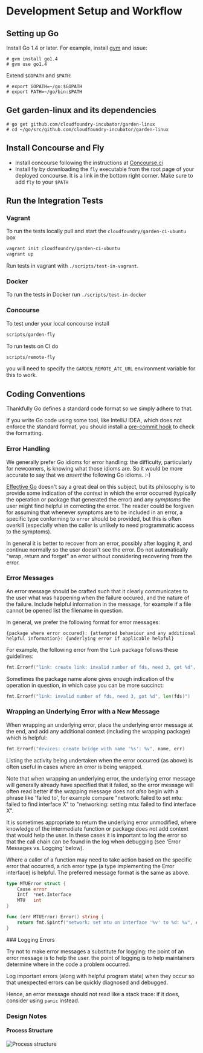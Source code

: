 # Development Setup and Workflow

## Setting up Go

Install Go 1.4 or later. For example, install [gvm](https://github.com/moovweb/gvm) and issue:

```
# gvm install go1.4
# gvm use go1.4
```

Extend `$GOPATH` and `$PATH`:

```
# export GOPATH=~/go:$GOPATH
# export PATH=~/go/bin:$PATH
```

## Get garden-linux and its dependencies

```
# go get github.com/cloudfoundry-incubator/garden-linux
# cd ~/go/src/github.com/cloudfoundry-incubator/garden-linux
```

## Install Concourse and Fly

- Install concourse following the instructions at
  [Concourse.ci](http://concourse.ci)
- Install fly by downloading the `fly` executable from the root page of your
  deployed concourse. It is a link in the bottom right corner. Make sure to add
	`fly` to your `$PATH`

## Run the Integration Tests

### Vagrant

To run the tests locally pull and start the `cloudfoundry/garden-ci-ubuntu` box

```bash
vagrant init cloudfoundry/garden-ci-ubuntu
vagrant up
```

Run tests in vagrant with `./scripts/test-in-vagrant`.

### Docker

To run the tests in Docker run `./scripts/test-in-docker`

### Concourse

To test under your local concourse install 

```bash
scripts/garden-fly
```

To run tests on CI do

```bash
scripts/remote-fly
```

you will need to specify the `GARDEN_REMOTE_ATC_URL` environment variable for
this to work.

## Coding Conventions

Thankfully Go defines a standard code format so we simply adhere to that.

If you write Go code using some tool, like IntelliJ IDEA, which does not enforce
the standard format, you should install a
[pre-commit hook](https://golang.org/misc/git/pre-commit) to check the formatting.

### Error Handling

We generally prefer Go idioms for error handling: the difficulty, particularly
for newcomers, is knowing what those idioms are. So it would be more accurate to
say that we _assert_ the following Go idioms. :-)

[Effective Go](https://golang.org/doc/effective_go.html#errors) doesn't say a
great deal on this subject, but its philosophy is to provide some indication of
the _context_ in which the error occurred (typically the operation or package
that generated the error) and any _symptoms_ the user might find helpful in
correcting the error. The reader could be forgiven for assuming that whenever
symptoms are to be included in an error, a specific type conforming to `error`
should be provided, but this is often overkill (especially when the caller is
unlikely to need programmatic access to the symptoms).

In general it is better to recover from an error, possibly after logging it, and
continue normally so the user doesn't see the error. Do not automatically "wrap,
return and forget" an error without considering recovering from the error.

### Error Messages

An error message should be crafted such that it clearly communicates to the
user what was happening when the failure occured, and the nature of the
failure. Include helpful information in the message, for example if a file
cannot be opened list the filename in question.

In general, we prefer the following format for error messages:

```
{package where error occured}: {attempted behaviour and any additional helpful information}: {underlying error if applicable helpful}
```

For example, the following error from the `link` package follows these
guidelines:

```go
fmt.Errorf("link: create link: invalid number of fds, need 3, got %d", len(fds)")
```

Sometimes the package name alone gives enough indication of the operation in
question, in which case you can be more succinct:

```go
fmt.Errorf("link: invalid number of fds, need 3, got %d", len(fds)")
```

### Wrapping an Underlying Error with a New Message

When wrapping an underlying error, place the underlying error message at the
end, and add any additional context (including the wrapping package) which
is helpful:

```go
fmt.Errorf("devices: create bridge with name '%s': %v", name, err)
```

Listing the activity being undertaken when the error occurred (as above) is
often useful in cases where an error is being wrapped.

Note that when wrapping an underlying error, the underlying error message will
generally already have specified that it failed, so the error message will
often read better if the wrapping message does not *also* begin with a phrase
like 'failed to', for example compare "network: failed to set mtu: failed to
find interface X" to "networking: setting mtu: failed to find interface X".

It is sometimes appropriate to return the underlying error unmodified,
where knowledge of the intermediate function or package does not add
context that would help the user. In these cases it is important to log the
error so that the call chain can be found in the log when debugging (see
'Error Messages vs. Logging' below).

Where a caller of a function may need to take action based on the specific
error that occurred, a rich error type (a type implementing the Error
interface) is helpful. The preferred message format is the same as
above.

```go
type MTUError struct {
	Cause error
	Intf  *net.Interface
	MTU   int
}

func (err MTUError) Error() string {
	return fmt.Spintf("network: set mtu on interface '%v' to %d: %v", err.Intf, err.MTU, err.Cause)
}
```

### Logging Errors

Try not to make error messages a substitute for logging:
the point of an error message is to help the user. the point of logging is to
help maintainers determine where in the code a problem occurred.

Log important errors (along with helpful program state) when they
occur so that unexpected errors can be quickly diagnosed and debugged.

Hence, an error message should not read like
a stack trace: if it does, consider using `panic` instead.

### Design Notes

#### Process Structure

![Process structure](https://github.com/cloudfoundry-incubator/garden-linux/blob/master/docs/images/iodaemon%20process%20structure.png)
